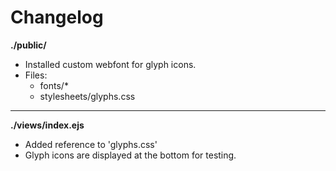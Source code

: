 # Changelog

**./public/**
* Installed custom webfont for glyph icons.
* Files:
	* fonts/*
	* stylesheets/glyphs.css

---

**./views/index.ejs**
* Added reference to 'glyphs.css'
* Glyph icons are displayed at the bottom for testing.
